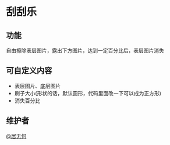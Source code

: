 # 刮刮乐

## 功能

自由擦除表层图片，露出下方图片，达到一定百分比后，表层图片消失

## 可自定义内容

- 表层图片、底层图片
- 刷子大小(形状的话，默认圆形，代码里面改一下可以成为正方形)
- 消失百分比

## 维护者

[@居无何](https://github.com/JuWuhe)